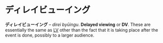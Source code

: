 # ディレイビューイング

**ディレイビューイング** – *direi byūingu*. **Delayed viewing** or **DV**. These are essentially the same as [LV](https://seiyuu.yakuaru.com/%E3%83%A9%E3%82%A4%E3%83%96%E3%83%93%E3%83%A5%E3%83%BC%E3%82%A4%E3%83%B3%E3%82%B0) other than the fact that it is taking place after the event is done, possibly to a larger audience.
